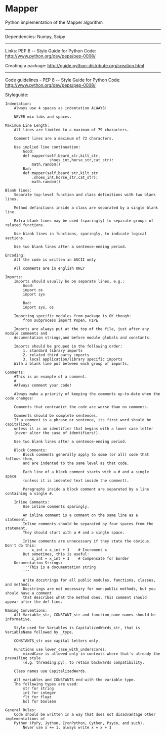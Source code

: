 Mapper
======
Python implementation of the Mapper algorithm


------
Dependencies:
Numpy, Scipy


------
Links:
PEP 8 -- Style Guide for Python Code:
http://www.python.org/dev/peps/pep-0008/

Creating a package:
http://guide.python-distribute.org/creation.html


------
Code guidelines - PEP 8 -- Style Guide for Python Code:
http://www.python.org/dev/peps/pep-0008/

Styleguide:

    Indentation:
        Always use 4 spaces as indentation ALWAYS!
        
        NEVER mix tabs and spaces.
        
    Maximum Line Length:
        All lines are limited to a maximum of 79 characters.
        
        Comment lines are a maximum of 72 characters.
        
        Use implied line continuation:
            Good:
            def mapper(self,beard_str,kilt_str,
                        shoes_int,horse_str,cat_str):
                math.random()
            Bad:
            def mapper(self,beard_str,kilt_str
                ,shoes_int,horse_str,cat_str):
                math.random()
                
    Blank lines:
        Separate top-level function and class definitions with two blank lines.
        
        Method definitions inside a class are separated by a single blank line.
        
        Extra blank lines may be used (sparingly) to separate groups of related functions.
        
        Use blank lines in functions, sparingly, to indicate logical sections.
        
        Use two blank lines after a sentence-ending period.
        
    Encoding:
        All the code is written in ASCII only
        
        All comments are in english ONLY
        
    Imports:
        Imports should usually be on separate lines, e.g.:
            Good: 
            import os
            import sys
            
            Bad:
            import sys, os
            
        Importing specific modules from package is OK though:
            from subprocess import Popen, PIPE
            
        Imports are always put at the top of the file, just after any module comments and 
        documentation strings,and before module globals and constants.
        
        Imports should be grouped in the following order:
            1. standard library imports
            2. related third party imports
            3. local application/library specific imports
        With a blank line put between each group of imports.
        
    Comments:
        #This is an example of a comment.
        #
        #Always comment your code!
        
        Always make a priority of keeping the comments up-to-date when the code changes!
        
        Comments that contradict the code are worse than no comments.
        
        Comments should be complete sentences. 
        If a comment is a phrase or sentence, its first word should be capitalized,
        unless it is an identifier that begins with a lower case letter 
        (never alter the case of identifiers!).
        
        Use two blank lines after a sentence-ending period.
        
        Block Comments:
            Block comments generally apply to some (or all) code that follows them,
            and are indented to the same level as that code.
            
            Each line of a block comment starts with a # and a single space 
            (unless it is indented text inside the comment).
            
            Paragraphs inside a block comment are separated by a line containing a single #.
        
        Inline Comments:
            Use inline comments sparingly.
            
            An inline comment is a comment on the same line as a statement.
            Inline comments should be separated by four spaces from the statement.
            They should start with a # and a single space.
            
            Inline comments are unnecessary if they state the obvious. Don't do this:
                x_int = x_int + 1    # Increment x
            But sometimes, this is useful:
                x_int = x_int + 1    # Compensate for border
        Documentation Strings:
            '''This is a documentation string
            '''
            
            Write docstrings for all public modules, functions, classes, and methods.
            Docstrings are not necessary for non-public methods, but you should have a comment 
            that describes what the method does. This comment should appear after the def line.
        
    Naming Conventions:
        All Variable_str, CONSTANT_str and function_name names should be informative.
            
        Style used for Variables is CapitalizedWords_str, that is VariableName followed by _type.
        
        CONSTANTS_str use capital letters only.
        
        Functions use lower_case_with_underscores.
            mixedCase is allowed only in contexts where that's already the prevailing style 
            (e.g. threading.py), to retain backwards compatibility.
        
        Class names use CapitalizedWords.
            
        All variables and CONSTANTS end with the variable type.
        The following types are used:
            str for string
            int for integer
            flt for float
            bol for boolean
                
    General Rules:
        Code should be written in a way that does not disadvantage other implementations of 
        Python (PyPy, Jython, IronPython, Cython, Psyco, and such).
            Never use x += 1, always write x = x + 1
        
            
            
            
        
        
        
        
        
        
        
        
        
